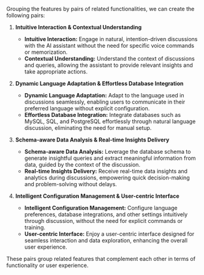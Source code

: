 Grouping the features by pairs of related functionalities, we can create the following pairs:

1. **Intuitive Interaction & Contextual Understanding**
   - **Intuitive Interaction:** Engage in natural, intention-driven discussions with the AI assistant without the need for specific voice commands or memorization.
   - **Contextual Understanding:** Understand the context of discussions and queries, allowing the assistant to provide relevant insights and take appropriate actions.

2. **Dynamic Language Adaptation & Effortless Database Integration**
   - **Dynamic Language Adaptation:** Adapt to the language used in discussions seamlessly, enabling users to communicate in their preferred language without explicit configuration.
   - **Effortless Database Integration:** Integrate databases such as MySQL, SQL, and PostgreSQL effortlessly through natural language discussion, eliminating the need for manual setup.

3. **Schema-aware Data Analysis & Real-time Insights Delivery**
   - **Schema-aware Data Analysis:** Leverage the database schema to generate insightful queries and extract meaningful information from data, guided by the context of the discussion.
   - **Real-time Insights Delivery:** Receive real-time data insights and analytics during discussions, empowering quick decision-making and problem-solving without delays.

4. **Intelligent Configuration Management & User-centric Interface**
   - **Intelligent Configuration Management:** Configure language preferences, database integrations, and other settings intuitively through discussion, without the need for explicit commands or training.
   - **User-centric Interface:** Enjoy a user-centric interface designed for seamless interaction and data exploration, enhancing the overall user experience.

These pairs group related features that complement each other in terms of functionality or user experience.